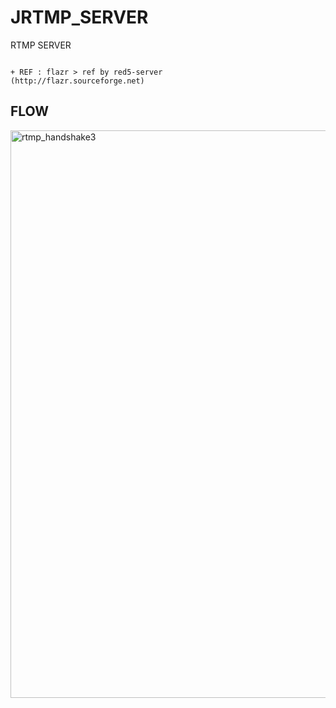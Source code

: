 # JRTMP_SERVER
RTMP SERVER
  
~~~

+ REF : flazr > ref by red5-server
(http://flazr.sourceforge.net)

~~~
  
## FLOW
<img width="908" alt="rtmp_handshake3" src="https://user-images.githubusercontent.com/37236920/157046526-0ecdea91-8e19-4af5-8a97-eceaba4b9244.png">
  
